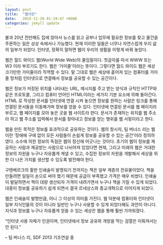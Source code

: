 ```yaml
---
layout: post
title:  "웹이란"
date:   2015-11-20 01:19:47 +0900
categories: jekyll update
---
```

불과 20년 전만해도 집에 앉아서 뉴스를 읽고 공부나 업무에 필요한 정보를 찾고 물건을 주문하는 일은 상상 속에서나 가능했다. 현재 이러한 일들은 너무나 자연스럽게 우리 삶의 일부가 되었다. 인터넷, 정확히 말하면 웹이 우리의 생활을 이렇게 바꿔 놓았다.

웹은 월드 와이드 웹(World Wide Web)의 줄임말이다. 첫글자를 따서 WWW 또는 W3  이라 부르기도 한다. 웹은 ‘거미줄’이라는 뜻이다. 그렇다면 월드 와이드 웹은 세상 크기만한 거미줄이라 직역할 수 있다. 말 그대로 웹은 세상에 흩어져 있는 컴퓨터를 거미줄 망처럼 인터넷으로 연결해서 정보를 공유할 수 있는 공간이다.

웹은 정보가 저장된 위치를 나타내는 URL, 메시지를 주고 받는 양식과 규칙인 HTTP와 같은 프로토콜, 그리고 컴퓨터 언어인 HTML이라는 세가지 기본 요소에 의해 돌아간다. HTML 로 작성한 문서를 인터넷에 연결 시켜 놓으면 정보를 원하는 사람은 링크를 통해 연결된 문서들을 이동해가며 정보를 얻을 수 있다.  인터넷에 연결된 문서를 웹 페이지라 부르고, 웹 페이지를 모아 놓은 곳을 웹 사이트라 한다. 문서가 존재하는 위치를 웹 주소라 하고 웹 주소를 입력해서 문서를 찾아내고 정보를 얻는 행위를 웹 서핑이라고 한다.

웹을 만든 목적은 정보를 효과적으로 공유하는 것이다. 웹의 창시자, 팀 버너스 리는 웹이란 ‘장애에 구애 없이 모든 사람들이 손쉽게 정보를 공유할 수 있는 공간’이라 정의하였다.  소수에 의한 정보의 독점은 웹의 정신에 어긋나는 것이다. 초기의 웹이 정보를 제공하는 사람과 제공받는 사람으로 나뉘어져 있었다면 현재, 그리고 미래의 웹은 거대한 정보의 자원을 누구나 자유롭게 캐낼 수 있고, 수집한 정보의 자원을 개발해서 세상을 위한 더 나은 가치를 생산할 수 있도록 발전해야 한다.

구텐베르크의 활판 인쇄술이 발명되기 전까지는 책은 일부 계층의 전유물이었다. 책을 만들려면 일일이 손으로 써야 했기 때문에 공급이 부족했고 가격은 매우 비쌌다. 인쇄술이 발달하면서 책이 대량 생산되자 가격이 내려가면서 누구나 책을 가질 수 있게 되었다. 대중이 정보를 공유하기 쉽게 되면서 결국 르네상스와 종교개혁으로 이어지게 되었다.

웹은 인쇄술의 발명만큼, 아니 그 이상의 의미를 가진다. 웹 덕분에 컴퓨터와 인터넷이 일부 지식인들의 것이 아니라 일반인 누구나 사용할 수 있게 되었다해도 과언이 아니다. 지식과 정보를 누구나 자유롭게 얻을 수 있는 세상은 웹을 통해 훨씬 가까워졌다.

“인터넷 사용 자체가 인권이며, 인터넷에서 정보 공유와 개방을 막는 검열은 이뤄져서는 안 된다.”

– 팀 버너스 리,  SDF 2013 기조연설 중

[jekyll-docs]: http://jekyllrb.com/docs/home
[jekyll-gh]:   https://github.com/jekyll/jekyll
[jekyll-talk]: https://talk.jekyllrb.com/
